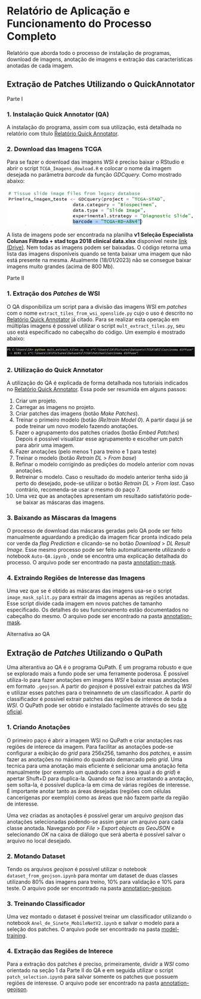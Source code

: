 # Relatório de Aplicação e Funcionamento do Processo Completo

Relatório que aborda todo o processo de instalação de programas, download de imagens, anotação de imagens e extração das características anotadas de cada imagem.

## Extração de Patches Utilizando o QuickAnnotator 

Parte I

### **1. Instalação Quick Annotator (QA)**

A instalação do programa, assim com sua utilização, está detalhada no relatório com título [Relatório Quick Annotator](https://docs.google.com/document/d/1MCoDmCgpUCUB7PunPNNoLTGoftO0xp7thU4_1iiiUB8/edit#heading=h.i76d10rspvdl).

### **2. Download das Imagens TCGA**

Para se fazer o download das imagens WSI é preciso baixar o RStudio e abrir o script `TCGA_Imagens_dowload.R` e colocar o nome da imagem desejada no parâmetra _barcode_ da função _GDCquery._ Como mostrado abaixo:

![A imagem não pode ser carregada!](https://github.com/ia-ampliar/laboratorio-digital-ia/blob/master/readme_images/Captura%20de%20tela_20230118_101446.png)

A lista de imagens pode ser encontrada na planilha **v1 Seleção Especialista Colunas Filtrada + stad tcga 2018 clinical data.xlsx** disponível neste [link (Drive)](https://docs.google.com/spreadsheets/d/1K2IdILznDx-GR7o6Py-dkn-G8PMdOrjz/edit#gid=1676572784). Nem todas as imagens podem ser baixadas. O código retorna uma lista das imagens disponíveis quando se tenta baixar uma imagem que não está presente na mesma. Atualmente (18/01/2023) não se consegue baixar imagens muito grandes (acima de 800 Mb).

Parte II

### **1. Extração dos _Patches_ de WSI**

O QA disponibiliza um script para a divisão das imagens WSI em _patches_ com o nome `extract_tiles_from_wsi_openslide.py` cujo o uso é descrito no [Relatório Quick Annotator](https://docs.google.com/document/d/1MCoDmCgpUCUB7PunPNNoLTGoftO0xp7thU4_1iiiUB8/edit#heading=h.i76d10rspvdl) já citado. Para se realizar esta operação em múltiplas imagens é possível utilizar o script `mult_extract_tiles.py`, seu uso está especificado no cabeçalho do código. Um exemplo é mostrado abaixo:

![A imagem não pode ser carregada!](https://github.com/ia-ampliar/laboratorio-digital-ia/blob/master/readme_images/Captura%20de%20tela_20230118_142719.png)

### **2. Utilização do Quick Annotator**

A utilização do QA é explicada de forma detalhada nos tutoriais indicados no [Relatório Quick Annotator](https://docs.google.com/document/d/1MCoDmCgpUCUB7PunPNNoLTGoftO0xp7thU4_1iiiUB8/edit#heading=h.i76d10rspvdl). Essa pode ser resumida em alguns passos:

1. Criar um projeto.
2. Carregar as imagens no projeto.
3. Criar patches das imagens (botão _Make Patches_).
4. Treinar o primeiro modelo (botão _(Re)train Model 0_).
A partir daqui já se pode treinar um novo modelo fazendo anotações.
5. Fazer o agrupamento dos patches criados (botão _Embed Patches_)
Depois é possível visualizar esse agrupamento e escolher um patch para abrir uma imagem.
6. Fazer anotações (pelo menos 1 para treino e 1 para teste)
7. Treinar o modelo (botão _Retrain DL_ \> _From base_)
8. Refinar o modelo corrigindo as predições do modelo anterior com novas anotações.
9. Retreinar o modelo. Caso o resultado do modelo anterior tenha sido já perto do desejado, pode-se utilizar o botão _Retrain DL_ \> _From last_. Caso contrário, recomenda-se usar o mesmo do paço 7.
10. Uma vez que as anotações apresentam um resultado satisfatório pode-se baixar as máscaras das imagens.

### **3. Baixando as Máscaras da Imagens**

O processo de download das máscaras geradas pelo QA pode ser feito manualmente aguardando a predição da imagem ficar pronta indicado pela cor verde da _flag_ _Prediction_ e clicando-se no botão _Download_ \> _DL Result Image_. Esse mesmo processo pode ser feito automaticamente utilizando o notebook `Auto-QA.ipynb` , onde se encontra uma explicação detalhada do processo. O arquivo pode ser encontrado na pasta [annotation-mask](https://github.com/ia-ampliar/laboratorio-digital-ia/tree/master/annotation-mask).

### **4. Extraindo Regiões de Interesse das Imagens**

Uma vez que se é obtido as máscaras das imagens usa-se o script `image_mask_split.py` para extrair da imagens apenas as regiões anotadas. Esse script divide cada imagem em novos patches de tamanho especificado. Os detalhes do seu funcionamento estão documentados no cabeçalho do mesmo. O arquivo pode ser encontrado na pasta [annotation-mask](https://github.com/ia-ampliar/laboratorio-digital-ia/tree/master/annotation-mask).

Alternativa ao QA

## **Extração de _Patches_ Utilizando o QuPath**

Uma alterantiva ao QA é o programa QuPath. É um programa robusto e que se explorado mais a fundo pode ser uma ferramente poderosa. É possível utiliza-lo para fazer anotações em imagens _WSI_ e baixar essas anotações em formato `.geojson`. A partir do _geojson_ é possível extrair patches da _WSI_ e utilizar esses patches para o treinamneto de um classificador. A partir do classificador é possível extrair patches das regiões de interece de toda a _WSI_. O QuPath pode ser obtido e instalado facilmente através do seu [site oficial](qupath.github.io). 

### **1. Criando Anotações**

O primeiro paço é abrir a imagem WSI no QuPath e criar anotações nas regiões de interece da imagem. Para facilitar as anotações pode-se configurar a exibição do _grid_ para 256x256, tamanho dos _patches_, e assim fazer as anotações no máximo do quadrado demarcado pelo _grid_. Uma tecnica para uma anotação mais eficiente é selicionar uma anotação feita manualmente (por exemplo um quadrado com a área igual a do _grid_) e apertar Shuft+D para duplica-la. Quando se faz isso arrastando a anotação, sem solta-la, é possível duplica-la em cima de várias regiões de interesse. É importante anotar tanto as áreas desejadas (regiões com células cancerígenas por exemplo) como as áreas que não fazem parte da região de interesse.

Uma vez criadas as anotações é possível gerar um arquivo _geojson_ das anotações selecionadas podendo-se assim gerar um arquivo para cada classe anotada. Navegando por _File_ > _Export objects as GeoJSON_ e selecionando _OK_ na caixa de diálogo que será aberta é possível salvar o arquivo no local desejado.

### **2. Motando Dataset**

Tendo os arquivos _geojson_ é possível utilizar o notebook `dataset_from_geojson.ipynb` para montar um dataset de duas classes utilizando 80% das imagens para treino, 10% para validação e 10% para teste. O arquivo pode ser encontrado na pasta [annotation-geojson](https://github.com/ia-ampliar/laboratorio-digital-ia/tree/master/annotation-geojson).

### **3. Treinando Classificador**

Uma vez montado o dataset é possível treinar um classificador utilizando o notebook `Anel_de_Sinete_MobileNetV2.ipynb` e salvar o modelo para a seleção dos patches. O arquivo pode ser encontrado na pasta [model-training](https://github.com/ia-ampliar/laboratorio-digital-ia/tree/master/model-training).

### **4. Extração das Regiões de Interece**

Para a extração dos patches é preciso, primeiramente, dividir a _WSI_ como orientado na seção 1 da Parte II do QA e em seguida utilizar o script `patch_selection.ipynb` para salvar somente os patches que possuem regiões de interesse. O arquivo pode ser encontrado na pasta [annotation-geojson](https://github.com/ia-ampliar/laboratorio-digital-ia/tree/master/annotation-geojson).